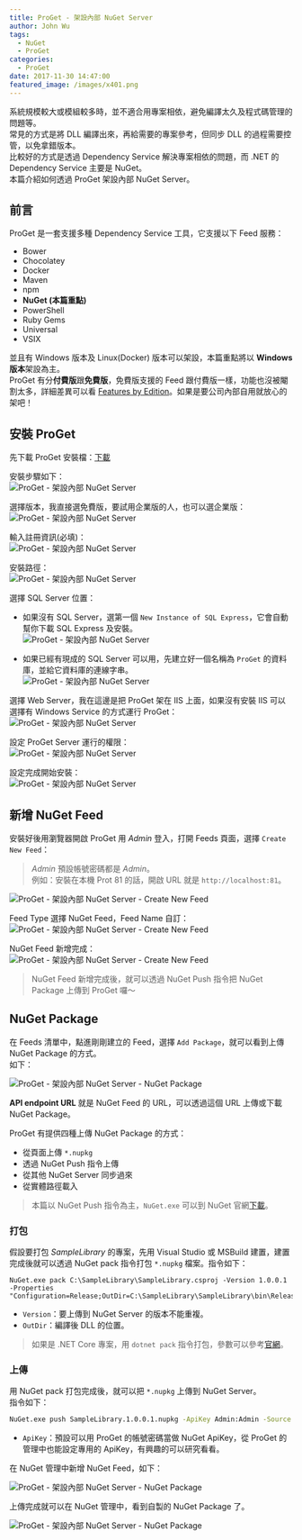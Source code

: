 ```yaml
---
title: ProGet - 架設內部 NuGet Server
author: John Wu
tags:
  - NuGet
  - ProGet
categories:
  - ProGet
date: 2017-11-30 14:47:00
featured_image: /images/x401.png
---
```


系統規模較大或模組較多時，並不適合用專案相依，避免編譯太久及程式碼管理的問題等。  
常見的方式是將 DLL 編譯出來，再給需要的專案參考，但同步 DLL 的過程需要控管，以免拿錯版本。  
比較好的方式是透過 Dependency Service 解決專案相依的問題，而 .NET 的 Dependency Service 主要是 NuGet。  
本篇介紹如何透過 ProGet 架設內部 NuGet Server。  

<!-- more -->

## 前言

ProGet 是一套支援多種 Dependency Service 工具，它支援以下 Feed 服務：  
* Bower  
* Chocolatey  
* Docker  
* Maven  
* npm  
* **NuGet (本篇重點)**  
* PowerShell  
* Ruby Gems  
* Universal  
* VSIX  

並且有 Windows 版本及 Linux(Docker) 版本可以架設，本篇重點將以 **Windows 版本**架設為主。  
ProGet 有分**付費版**跟**免費版**，免費版支援的 Feed 跟付費版一樣，功能也沒被閹割太多，詳細差異可以看 [Features by Edition](https://inedo.com/proget/pricing/features-by-edition)。如果是要公司內部自用就放心的架吧！  

## 安裝 ProGet

先下載 ProGet 安裝檔：[下載](https://inedo.com/proget/download)  

安裝步驟如下：  
![ProGet - 架設內部 NuGet Server](/images/x388-1.png)

選擇版本，我直接選免費版，要試用企業版的人，也可以選企業版：  
![ProGet - 架設內部 NuGet Server](/images/x388.png)

輸入註冊資訊(必填)：  
![ProGet - 架設內部 NuGet Server](/images/x389.png)

安裝路徑：  
![ProGet - 架設內部 NuGet Server](/images/x390.png)

選擇 SQL Server 位置：  
* 如果沒有 SQL Server，選第一個 `New Instance of SQL Express`，它會自動幫你下載 SQL Express 及安裝。  
![ProGet - 架設內部 NuGet Server](/images/x391.png)

* 如果已經有現成的 SQL Server 可以用，先建立好一個名稱為 `ProGet` 的資料庫，並給它資料庫的連線字串。  
![ProGet - 架設內部 NuGet Server](/images/x392.png)

選擇 Web Server，我在這邊是把 ProGet 架在 IIS 上面，如果沒有安裝 IIS 可以選擇有 Windows Service 的方式運行 ProGet：  
![ProGet - 架設內部 NuGet Server](/images/x393.png)

設定 ProGet Server 運行的權限：  
![ProGet - 架設內部 NuGet Server](/images/x394.png)

設定完成開始安裝：  
![ProGet - 架設內部 NuGet Server](/images/x395.png)

## 新增 NuGet Feed

安裝好後用瀏覽器開啟 ProGet 用 *Admin* 登入，打開 Feeds 頁面，選擇 `Create New Feed`：  
> *Admin* 預設帳號密碼都是 *Admin*。  
> 例如：安裝在本機 Prot 81 的話，開啟 URL 就是 `http://localhost:81`。  

![ProGet - 架設內部 NuGet Server - Create New Feed](/images/x396.png)

Feed Type 選擇 NuGet Feed，Feed Name 自訂：  
![ProGet - 架設內部 NuGet Server - Create New Feed](/images/x397.png)

NuGet Feed 新增完成：
![ProGet - 架設內部 NuGet Server - Create New Feed](/images/x398.png)

> NuGet Feed 新增完成後，就可以透過 NuGet Push 指令把 NuGet Package 上傳到 ProGet 囉～

## NuGet Package

在 Feeds 清單中，點進剛剛建立的 Feed，選擇 `Add Package`，就可以看到上傳 NuGet Package 的方式。  
如下：  

![ProGet - 架設內部 NuGet Server - NuGet Package](/images/x399.png)

**API endpoint URL** 就是 NuGet Feed 的 URL，可以透過這個 URL 上傳或下載 NuGet Package。  

ProGet 有提供四種上傳 NuGet Package 的方式：  
* 從頁面上傳 `*.nupkg`  
* 透過 NuGet Push 指令上傳  
* 從其他 NuGet Server 同步過來  
* 從實體路徑載入  

> 本篇以 NuGet Push 指令為主，`NuGet.exe` 可以到 NuGet 官網[下載](https://www.nuget.org/downloads)。

### 打包

假設要打包 *SampleLibrary* 的專案，先用 Visual Studio 或 MSBuild 建置，建置完成後就可以透過 NuGet pack 指令打包 `*.nupkg` 檔案。指令如下：  
```
NuGet.exe pack C:\SampleLibrary\SampleLibrary.csproj -Version 1.0.0.1 -Properties "Configuration=Release;OutDir=C:\SampleLibrary\SampleLibrary\bin\Release" 
```
* `Version`：要上傳到 NuGet Server 的版本不能重複。  
* `OutDir`：編譯後 DLL 的位置。  

> 如果是 .NET Core 專案，用 `dotnet pack` 指令打包，參數可以參考[官網](https://docs.microsoft.com/zh-tw/dotnet/core/tools/dotnet-pack?tabs=netcore2x)。  

### 上傳

用 NuGet pack 打包完成後，就可以把 `*.nupkg` 上傳到 NuGet Server。  
指令如下：  
```sh
NuGet.exe push SampleLibrary.1.0.0.1.nupkg -ApiKey Admin:Admin -Source http://localhost:81/nuget/internal/
```
* `ApiKey`：預設可以用 ProGet 的帳號密碼當做 NuGet ApiKey，從 ProGet 的管理中也能設定專用的 ApiKey，有興趣的可以研究看看。  

在 NuGet 管理中新增 NuGet Feed，如下：  

![ProGet - 架設內部 NuGet Server - NuGet Package](/images/x400.png)

上傳完成就可以在 NuGet 管理中，看到自製的 NuGet Package 了。  

![ProGet - 架設內部 NuGet Server - NuGet Package](/images/x401.png)